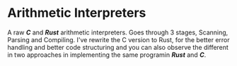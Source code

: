 # Arithmetic Interpreters

A raw ***C*** and ***Rust*** arithmetic interpreters. Goes through 3 stages, Scanning, Parsing and Compiling. I've rewrite the C version to Rust, for the better error handling and better code structuring and you can also observe the different in two approaches in implementing the same programin ***Rust*** and ***C***.
